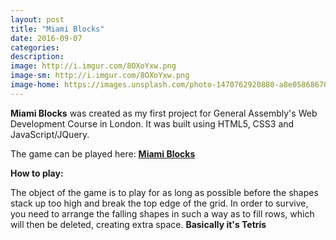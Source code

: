 ```yaml
---
layout: post
title: "Miami Blocks"
date: 2016-09-07
categories:
description:
image: http://i.imgur.com/8OXoYxw.png
image-sm: http://i.imgur.com/8OXoYxw.png
image-home: https://images.unsplash.com/photo-1470762920880-a8e058686707?ixlib=rb-0.3.5&q=80&fm=jpg&crop=entropy&cs=tinysrgb&s=7ad04dcd45407f39e32f62424b192b86
---
```

**Miami Blocks** was created as my first project for General Assembly's Web Development Course in London. It was built using HTML5, CSS3 and JavaScript/JQuery.

The game can be played here: <a href="https://miami-blocks.herokuapp.com/" target="_blank">**Miami Blocks**</a>

**How to play:**

The object of the game is to play for as long as possible before the shapes stack up too high and break the top edge of the grid. In order to survive, you need to arrange the falling shapes in such a way as to fill rows, which will then be deleted, creating extra space. **Basically it's Tetris**
